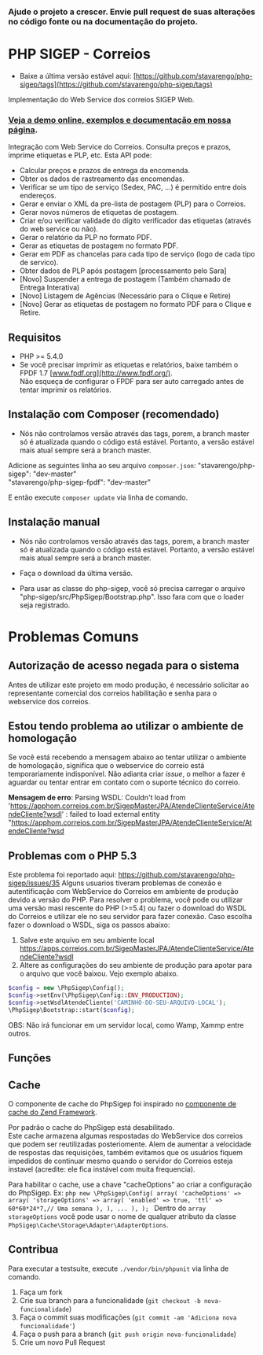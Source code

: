 ### Ajude o projeto a crescer. Envie pull request de suas alterações no código fonte ou na documentação do projeto.

PHP SIGEP - Correios
====================

* Baixe a última versão estável aqui: [https://github.com/stavarengo/php-sigep/tags](https://github.com/stavarengo/php-sigep/tags)

Implementação do Web Service dos correios SIGEP Web.
### [Veja a demo online, exemplos e documentação em nossa página](https://phpsigep.stavarengo.me/).

Integração com Web Service do Correios. Consulta preços e prazos, imprime etiquetas e PLP, etc.
Esta API pode:
* Calcular preços e prazos de entrega da encomenda.   
* Obter os dados de rastreamento das encomendas.   
* Verificar se um tipo de serviço (Sedex, PAC, ...) é permitido entre dois endereços.   
* Gerar e enviar o XML da pre-lista de postagem (PLP) para o Correios.   
* Gerar novos números de etiquetas de postagem.
* Criar e/ou verificar validade do dígito verificador das etiquetas (através do web service ou não).   
* Gerar o relatório da PLP no formato PDF.   
* Gerar as etiquetas de postagem no formato PDF.
* Gerar em PDF as chancelas para cada tipo de serviço (logo de cada tipo de servico).
* Obter dados de PLP após postagem [processamento pelo Sara]
* [Novo] Suspender a entrega de postagem (Também chamado de Entrega Interativa)
* [Novo] Listagem de Agências (Necessário para o Clique e Retire)
* [Novo] Gerar as etiquetas de postagem no formato PDF para o Clique e Retire.

Requisitos
---

* PHP >= 5.4.0
* Se você precisar imprimir as etiquetas e relatórios, baixe também o FPDF 1.7 [www.fpdf.org](http://www.fpdf.org/).   
  Não esqueça de configurar o FPDF para ser auto carregado antes de tentar imprimir os relatórios.

Instalação com Composer (recomendado)
---

* Nós não controlamos versão através das tags, porem, a branch master só é atualizada quando o código está estável.
  Portanto, a versão estável mais atual sempre será a branch master.

Adicione as seguintes linha ao seu arquivo `composer.json`:
	"stavarengo/php-sigep": "dev-master"    
    "stavarengo/php-sigep-fpdf": "dev-master"

E então execute `composer update` via linha de comando.



Instalação manual
---

* Nós não controlamos versão através das tags, porem, a branch master só é atualizada quando o código está estável.
  Portanto, a versão estável mais atual sempre será a branch master.

* Faça o download da última versão.
* Para usar as classe do php-sigep, você só precisa carregar o arquivo "php-sigep/src/PhpSigep/Bootstrap.php". Isso fara com que o loader seja registrado.

# Problemas Comuns

## Autorização de acesso negada para o sistema
Antes de utilizar este projeto em modo produção, é necessário solicitar ao representante comercial dos correios habilitação e senha para o webservice dos correios.

## Estou tendo problema ao utilizar o ambiente de homologação
Se você está recebendo a mensagem abaixo ao tentar utilizar o ambiente de homologação, significa que o webservice do correio está temporariamente indisponível. Não adianta criar _issue_, o melhor a fazer é aguardar ou tentar entrar em contato com o suporte técnico do correio.

**Mensagem de erro**: Parsing WSDL: Couldn't load from 'https://apphom.correios.com.br/SigepMasterJPA/AtendeClienteService/AtendeCliente?wsdl' : failed to load external entity "https://apphom.correios.com.br/SigepMasterJPA/AtendeClienteService/AtendeCliente?wsd

## Problemas com o PHP 5.3
Este problema foi reportado aqui: https://github.com/stavarengo/php-sigep/issues/35
Alguns usuarios tiveram problemas de conexão e autentificação com WebService do Correios em ambiente de produção devido a versão do PHP.
Para resolver o problema, você pode ou utilizar uma versão masi rescente do PHP (>=5.4) ou fazer o download do WSDL do Correios e utilizar ele no seu servidor para fazer conexão.
Caso escolha fazer o download o WSDL, siga os passos abaixo:
<a id="example-change-wsdl"></a>
1. Salve este arquivo em seu ambiente local https://apps.correios.com.br/SigepMasterJPA/AtendeClienteService/AtendeCliente?wsdl
2. Altere as configurações do seu ambiente de produção para apotar para o arquivo que você baixou. Vejo exemplo abaixo.
```php
$config = new \PhpSigep\Config();
$config->setEnv(\PhpSigep\Config::ENV_PRODUCTION);
$config->setWsdlAtendeCliente('CAMINHO-DO-SEU-ARQUIVO-LOCAL');
\PhpSigep\Bootstrap::start($config);
```
OBS: Não irá funcionar em um servidor local, como Wamp, Xammp entre outros.

Funções
---

Cache
---

O componente de cache do PhpSigep foi inspirado no [componente de cache do Zend Framework](http://framework.zend.com/manual/2.3/en/index.html#zend-cache).

Por padrão o cache do PhpSigep está desabilitado.   
Este cache armazena algumas respostadas do WebService dos correios que podem ser reutilizadas posteriomente.
Alem de aumentar a velocidade de respostas das requisições, também evitamos que os usuários fiquem impedidos de continuar
mesmo quando o servidor do Correios esteja instavel (acredite: ele fica instável com muita frequencia).

Para habilitar o cache, use a chave "cacheOptions" ao criar a configuração do PhpSigep.
Ex:
    ```php
        new \PhpSigep\Config(
            array(
                'cacheOptions' => array(
                    'storageOptions' => array(
                        'enabled' => true,
                        'ttl' => 60*60*24*7,// Uma semana
                    ),
                ),
                ...
            ),
        );
    ```
Dentro do `array` `storageOptions` você pode usar o nome de qualquer atributo da classe `PhpSigep\Cache\Storage\Adapter\AdapterOptions`.

Contribua
---

Para executar a testsuite, execute `./vendor/bin/phpunit` via linha de comando.

1. Faça um fork
2. Crie sua branch para a funcionalidade (`git checkout -b nova-funcionalidade`)
3. Faça o commit suas modificações (`git commit -am 'Adiciona nova funcionalidade'`)
4. Faça o push para a branch (`git push origin nova-funcionalidade`)
5. Crie um novo Pull Request
